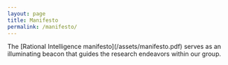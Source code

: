 ```yaml
---
layout: page
title: Manifesto
permalink: /manifesto/
---
```


<p>The [Rational Intelligence manifesto](/assets/manifesto.pdf) serves as an illuminating beacon that guides the research endeavors within our group.</p>

<br>

<object data="/assets/manifesto.pdf" width="100%" height="1100" type='application/pdf'></object>
